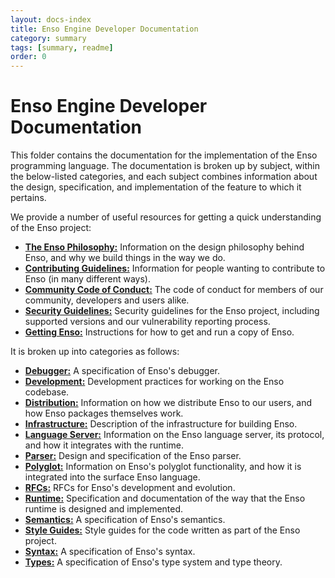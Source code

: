 ```yaml
---
layout: docs-index
title: Enso Engine Developer Documentation
category: summary
tags: [summary, readme]
order: 0
---
```


# Enso Engine Developer Documentation

This folder contains the documentation for the implementation of the Enso
programming language. The documentation is broken up by subject, within the
below-listed categories, and each subject combines information about the design,
specification, and implementation of the feature to which it pertains.

We provide a number of useful resources for getting a quick understanding of the
Enso project:

- [**The Enso Philosophy:**](./enso-philosophy.md) Information on the design
  philosophy behind Enso, and why we build things in the way we do.
- [**Contributing Guidelines:**](./CONTRIBUTING.md) Information for people
  wanting to contribute to Enso (in many different ways).
- [**Community Code of Conduct:**](./CODE_OF_CONDUCT.md) The code of conduct for
  members of our community, developers and users alike.
- [**Security Guidelines:**](./SECURITY.md) Security guidelines for the Enso
  project, including supported versions and our vulnerability reporting process.
- [**Getting Enso:**](./getting-enso.md) Instructions for how to get and run a
  copy of Enso.

It is broken up into categories as follows:

- [**Debugger:**](./debugger) A specification of Enso's debugger.
- [**Development:**](./development) Development practices for working on the
  Enso codebase.
- [**Distribution:**](./distirbution) Information on how we distribute Enso to
  our users, and how Enso packages themselves work.
- [**Infrastructure:**](./infrastructure) Description of the infrastructure for
  building Enso.
- [**Language Server:**](./language-server) Information on the Enso language
  server, its protocol, and how it integrates with the runtime.
- [**Parser:**](./parser) Design and specification of the Enso parser.
- [**Polyglot:**](./polyglot) Information on Enso's polyglot functionality, and
  how it is integrated into the surface Enso language.
- [**RFCs:**](./rfcs) RFCs for Enso's development and evolution.
- [**Runtime:**](./runtime) Specification and documentation of the way that the
  Enso runtime is designed and implemented.
- [**Semantics:**](./semantics) A specification of Enso's semantics.
- [**Style Guides:**](./style-guide) Style guides for the code written as part
  of the Enso project.
- [**Syntax:**](./syntax) A specification of Enso's syntax.
- [**Types:**](./types) A specification of Enso's type system and type theory.
